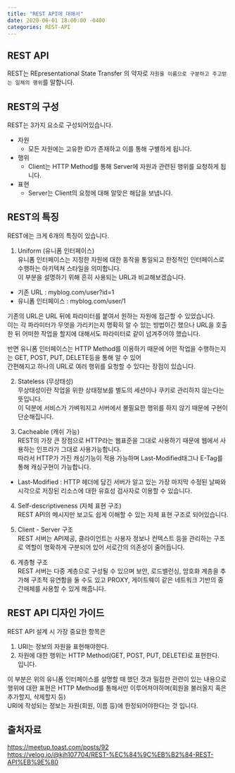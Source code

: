 ```yaml
---
title: "REST API에 대해서"
date: 2020-06-01 18:00:00 -0400
categories: REST-API
---
```


REST API
---------------------------------
REST는 REpresentational State Transfer 의 약자로 `자원을 이름으로 구분하고 주고받는 일체의 행위`를 말합니다.  

REST의 구성
--------------------------------
REST는 3가지 요소로 구성되어있습니다.

- 자원
  * 모든 자원에는 고유한 ID가 존재하고 이를 통해 구별하게 됩니다.  
- 행위
  * Client는 HTTP Method를 통해 Server에 자원과 관련된 행위를 요청하게 됩니다.  
- 표현  
  * Server는 Client의 요청에 대해 알맞은 해답을 보냅니다.  

REST의 특징
----------------------------------
REST에는 크게 6개의 특징이 있습니다.  

1. Uniform (유니폼 인터페이스)  
유니폼 인터페이스는 지정한 자원에 대한 동작을 통일되고 한정적인 인터페이스로 수행하는 아키텍쳐 스타일을 의미합니다.  
이 부분을 설명하기 위해 흔히 사용되는 URL과 비교해보겠습니다.  

- 기존 URL : myblog.com/user?id=1
- 유니폼 인터페이스 : myblog.com/user/1

기존의 URL은 URL 뒤에 파라미터를 붙여서 원하는 자원에 접근할 수 있었습니다.  
이는 각 파라미터가 무엇을 가리키는지 명확히 알 수 있는 방법이긴 했으나 URL을 호출한 뒤 어떠한 작업을 할지에 대해서도 파라미터로 같이 넘겨주어야 했습니다.  

반면 유니폼 인터페이스는 HTTP Method를 이용하기 때문에 어떤 작업을 수행하는지는 GET, POST, PUT, DELETE등을 통해 알 수 있어  
간편해지고 하나의 URL로 여러 행위를 요청할 수 있다는 장점이 있습니다.  

2. Stateless (무상태성)  
무상태성이란 작업을 위한 상태정보를 별도의 세션이나 쿠키로 관리하지 않는다는 뜻입니다.  
이 덕분에 서비스가 가벼워지고 서버에서 불필요한 행위를 하지 않기 때문에 구현이 단순해집니다.  

3. Cacheable (캐쉬 가능)  
REST의 가장 큰 장점으로 HTTP라는 웹표준을 그대로 사용하기 때문에 웹에서 사용하는 인프라가 그대로 사용가능합니다.  
따라서 HTTP가 가진 캐싱기능이 적용 가능하며 Last-Modified태그나 E-Tag를 통해 캐싱구현이 가능합니다.  

  * Last-Modified : HTTP 헤더에 담긴 서버가 알고 있는 가장 마지막 수정된 날짜와 시각으로 저장된 리소스에 대한 유효성 검사자로 이용할 수 있습니다.

4. Self-descriptiveness (자체 표현 구조)  
REST API의 메시지만 보고도 쉽게 이해할 수 있는 자체 표현 구조로 되어있습니다.  

5. Client - Server 구조  
REST 서버는 API제공, 클라이언트는 사용자 정보나 컨텍스트 등을 관리하는 구조로 역할이 명확하게 구분되어 있어 서로간의 의존성이 줄어듭니다.  

6. 계층형 구조  
REST 서버는 다중 계층으로 구성될 수 있으며 보안, 로드밸런싱, 암호화 계층을 추가해 구조적 유연함을 둘 수도 있고 PROXY, 게이트웨이 같은 네트워크 기반의 중간매체를 사용할 수 있게 해줍니다.  


REST API 디자인 가이드
---------------------------
REST API 설계 시 가장 중요한 항목은  
1. URI는 정보의 자원을 표현해야한다.  
2. 자원에 대한 행위는 HTTP Method(GET, POST, PUT, DELETE)로 표현한다.  
입니다.  

이 부분은 위의 유니폼 인터페이스를 설명할 때 했던 것과 밀접한 관련이 있는 내용으로  
행위에 대한 표현은 HTTP Method를 통해서만 이루어져야하며(회원을 불러올지 혹은 추가할지, 삭제할지 등)  
URI에 작성되는 정보는 자원(회원, 이름 등)에 한정되어야한다는 것 입니다.  



출처자료  
---------------------------------------
https://meetup.toast.com/posts/92  
https://velog.io/@kjh107704/REST-%EC%84%9C%EB%B2%84-REST-API%EB%9E%80